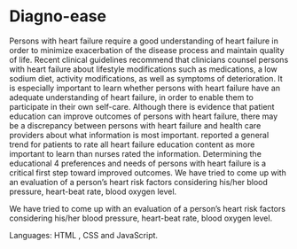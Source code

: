 # Diagno-ease
Persons with heart failure require a good understanding of heart failure in order to minimize exacerbation of the disease process and maintain quality of life. Recent clinical guidelines recommend that clinicians counsel persons with heart failure about lifestyle modifications such as medications, a low sodium diet, activity modifications, as well as symptoms of deterioration. It is especially important to learn whether persons with heart failure have an adequate understanding of heart failure, in order to enable them to participate in their own self-care. Although there is evidence that patient education can improve outcomes of persons with heart failure, there may be a discrepancy between persons with heart failure and health care providers about what information is most important.  reported a general trend for patients to rate all heart failure education content as more important to learn than nurses rated the information. Determining the educational 4 preferences and needs of persons with heart failure is a critical first step toward improved outcomes. We have tried to come up with an evaluation of a person’s heart risk factors considering his/her blood pressure, heart-beat rate, blood oxygen level.


We have tried to come up with an evaluation of a person’s heart risk factors considering his/her blood pressure, heart-beat rate, blood oxygen level. 

Languages: HTML , CSS and JavaScript. 

